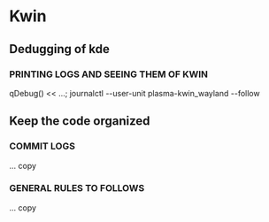 # Kwin
## Dedugging of kde
### PRINTING LOGS AND SEEING THEM OF KWIN
qDebug() << ...;
journalctl --user-unit plasma-kwin_wayland --follow

## Keep the code organized
### COMMIT LOGS
... copy
### GENERAL RULES TO FOLLOWS
... copy
